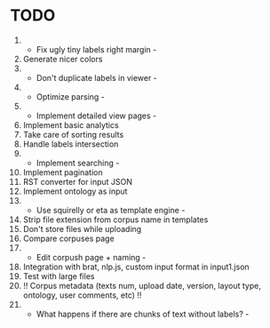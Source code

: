 # TODO

1. - Fix ugly tiny labels right margin -
2. Generate nicer colors
3. - Don't duplicate labels in viewer -
4. - Optimize parsing -
5. - Implement detailed view pages -
6. Implement basic analytics
7. Take care of sorting results
8. Handle labels intersection
9. - Implement searching -
10. Implement pagination
11. RST converter for input JSON
12. Implement ontology as input
13. - Use squirelly or eta as template engine -
14. Strip file extension from corpus name in templates
15. Don't store files while uploading
16. Compare corpuses page
17. - Edit corpush page + naming -
18. Integration with brat, nlp.js, custom input format in input1.json
19. Test with large files
20. !! Corpus metadata (texts num, upload date, version, layout type, ontology, user comments, etc) !!
21. - What happens if there are chunks of text without labels? -
